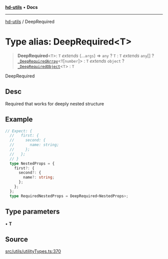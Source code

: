 [**hd-utils**](../README.md) • **Docs**

***

[hd-utils](../globals.md) / DeepRequired

# Type alias: DeepRequired\<T\>

> **DeepRequired**\<`T`\>: `T` *extends* (...`args`) => `any` ? `T` : `T` *extends* `any`[] ? [`_DeepRequiredArray`](../interfaces/DeepRequiredArray.md)\<`T`\[`number`\]\> : `T` *extends* `object` ? [`_DeepRequiredObject`](DeepRequiredObject.md)\<`T`\> : `T`

DeepRequired

## Desc

Required that works for deeply nested structure

## Example

```ts
// Expect: {
  //   first: {
  //     second: {
  //       name: string;
  //     };
  //   };
  // }
  type NestedProps = {
    first?: {
      second?: {
        name?: string;
      };
    };
  };
  type RequiredNestedProps = DeepRequired<NestedProps>;
```

## Type parameters

• **T**

## Source

[src/utils/utilityTypes.ts:370](https://github.com/AhmadHddad/h-utils/blob/5c76ff5de068cee019fc632d9da2e395721bb48f/src/utils/utilityTypes.ts#L370)
